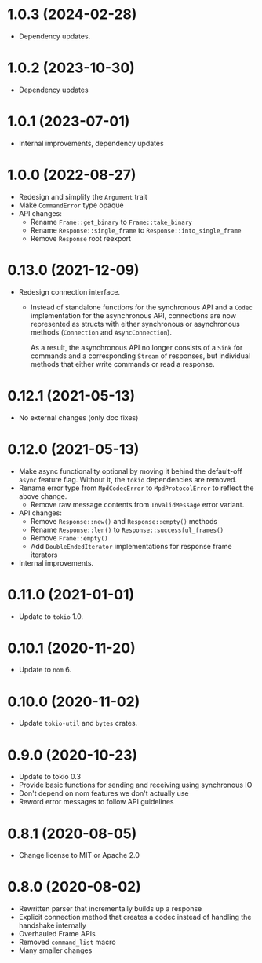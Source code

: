 # 1.0.3 (2024-02-28)

 - Dependency updates.

# 1.0.2 (2023-10-30)

 - Dependency updates

# 1.0.1 (2023-07-01)

 - Internal improvements, dependency updates

# 1.0.0 (2022-08-27)

 - Redesign and simplify the `Argument` trait
 - Make `CommandError` type opaque
 - API changes:
   - Rename `Frame::get_binary` to `Frame::take_binary`
   - Rename `Response::single_frame` to `Response::into_single_frame`
   - Remove `Response` root reexport

# 0.13.0 (2021-12-09)

 - Redesign connection interface.
   - Instead of standalone functions for the synchronous API and a `Codec` implementation for the asynchronous API, connections are now represented as structs with either synchronous or asynchronous methods (`Connection` and `AsyncConnection`).

     As a result, the asynchronous API no longer consists of a `Sink` for commands and a corresponding `Stream` of responses, but individual methods that either write commands or read a response.

# 0.12.1 (2021-05-13)

 - No external changes (only doc fixes)

# 0.12.0 (2021-05-13)

 - Make async functionality optional by moving it behind the default-off `async` feature flag. Without it, the `tokio` dependencies are removed.
 - Rename error type from `MpdCodecError` to `MpdProtocolError` to reflect the above change.
   - Remove raw message contents from `InvalidMessage` error variant.
 - API changes:
   - Remove `Response::new()` and `Response::empty()` methods
   - Rename `Response::len()` to `Response::successful_frames()`
   - Remove `Frame::empty()`
   - Add `DoubleEndedIterator` implementations for response frame iterators
 - Internal improvements.

# 0.11.0 (2021-01-01)

 - Update to `tokio` 1.0.

# 0.10.1 (2020-11-20)

 - Update to `nom` 6.

# 0.10.0 (2020-11-02)

 - Update `tokio-util` and `bytes` crates.

# 0.9.0 (2020-10-23)

 - Update to tokio 0.3
 - Provide basic functions for sending and receiving using synchronous IO
 - Don't depend on nom features we don't actually use
 - Reword error messages to follow API guidelines

# 0.8.1 (2020-08-05)

 - Change license to MIT or Apache 2.0

# 0.8.0 (2020-08-02)

 - Rewritten parser that incrementally builds up a response
 - Explicit connection method that creates a codec instead of handling the handshake internally
 - Overhauled Frame APIs
 - Removed `command_list` macro
 - Many smaller changes
